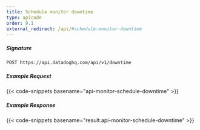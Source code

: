 ```yaml
---
title: Schedule monitor downtime
type: apicode
order: 9.1
external_redirect: /api/#schedule-monitor-downtime
---
```


##### Signature
`POST https://api.datadoghq.com/api/v1/downtime`
##### Example Request
{{< code-snippets basename="api-monitor-schedule-downtime" >}}
##### Example Response
{{< code-snippets basename="result.api-monitor-schedule-downtime" >}}

